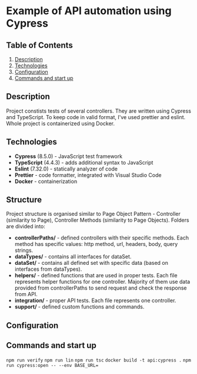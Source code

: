 # Example of API automation using Cypress

## Table of Contents
1. [Description](#description)
2. [Technologies](#technologies)
3. [Configuration](#configuration)
4. [Commands and start up](#commands-and-start-up)

## Description
Project constists tests of several controllers. They are written using Cypress and TypeScript. To keep code in valid format, I've used prettier and eslint.
Whole project is containerized using Docker.

## Technologies
- **Cypress** (8.5.0) - JavaScript test framework
- **TypeScript** (4.4.3) - adds additional syntax to JavaScript
- **Eslint** (7.32.0) -  statically analyzer of code
- **Prettier** -  code formatter, integrated with Visual Studio Code
- **Docker** - containerization 

## Structure
Project structure is organised similar to Page Object Pattern - Controller (similarity to Page), Controller Methods (similarity to Page Objects). Folders are divided into:
- **controllerPaths/** - defined controllers with their specific methods. Each method has specific values: http method, url, headers, body, query strings.
- **dataTypes/** - contains all interfaces for dataSet.
- **dataSet/** - contains all defined set with specific data (based on interfaces from dataTypes).
- **helpers/** - defined functions that are used in proper tests. Each file represents helper functions for one controller. Majority of them use data provided from controllerPaths to send request and check the response from API.
- **integration/** - proper API tests. Each file represents one controller.
- **support/** - defined custom functions and commands.

## Configuration

## Commands and start up
`npm run verify`
`npm run lin`
`npm run tsc`
`docker build -t api:cypress .`
`npm run cypress:open -- --env BASE_URL=`
